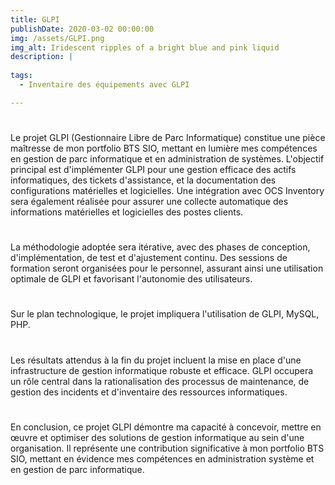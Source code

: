 ```yaml
---
title: GLPI
publishDate: 2020-03-02 00:00:00
img: /assets/GLPI.png
img_alt: Iridescent ripples of a bright blue and pink liquid
description: |
  
tags:
  - Inventaire des équipements avec GLPI

---
```

#
Le projet GLPI (Gestionnaire Libre de Parc Informatique) constitue une pièce maîtresse de mon portfolio BTS SIO, mettant en lumière mes compétences en gestion de parc informatique et en administration de systèmes. L'objectif principal est d'implémenter GLPI pour une gestion efficace des actifs informatiques, des tickets d'assistance, et la documentation des configurations matérielles et logicielles. Une intégration avec OCS Inventory sera également réalisée pour assurer une collecte automatique des informations matérielles et logicielles des postes clients.
#
La méthodologie adoptée sera itérative, avec des phases de conception, d'implémentation, de test et d'ajustement continu. Des sessions de formation seront organisées pour le personnel, assurant ainsi une utilisation optimale de GLPI et favorisant l'autonomie des utilisateurs.
#
Sur le plan technologique, le projet impliquera l'utilisation de GLPI, MySQL, PHP.
#
Les résultats attendus à la fin du projet incluent la mise en place d'une infrastructure de gestion informatique robuste et efficace. GLPI occupera un rôle central dans la rationalisation des processus de maintenance, de gestion des incidents et d'inventaire des ressources informatiques.
#
En conclusion, ce projet GLPI démontre ma capacité à concevoir, mettre en œuvre et optimiser des solutions de gestion informatique au sein d'une organisation. Il représente une contribution significative à mon portfolio BTS SIO, mettant en évidence mes compétences en administration système et en gestion de parc informatique.
